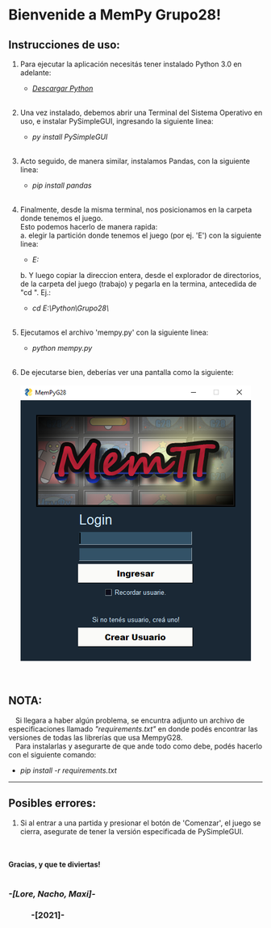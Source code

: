 # Bienvenide a MemPy Grupo28!

## Instrucciones de uso:<br/>
1) Para ejecutar la aplicación necesitás tener instalado Python 3.0 en adelante:<br/>
    + *[Descargar Python](https://www.python.org/downloads/)* <br/><br/>

2) Una vez instalado, debemos abrir una Terminal del Sistema Operativo en uso, e instalar PySimpleGUI, ingresando la siguiente linea:<br/>
    + *py install PySimpleGUI* <br/><br/>

3) Acto seguido, de manera similar, instalamos Pandas, con la siguiente linea:<br/>
    + *pip install pandas* <br/><br/>
	
4) Finalmente, desde la misma terminal, nos posicionamos en la carpeta donde tenemos el juego.<br/>
Esto podemos hacerlo de manera rapida:<br/>
    a. elegir la partición donde tenemos el juego (por ej. 'E') con la siguiente linea:<br/>
    + *E:* <br/>

    b. Y luego copiar la direccion entera, desde el explorador de directorios, de la carpeta del juego (trabajo) y pegarla en la termina, antecedida de "cd ". Ej.:<br/>
    + *cd E:\Python\Grupo28\\* <br/><br/>

5) Ejecutamos el archivo 'mempy.py' con la siguiente linea:<br/>
    + *python mempy.py* <br/><br/>

6) De ejecutarse bien, deberías ver una pantalla como la siguiente:<br/><br/>
![image](img/Presentacion.png)<br/><br/><br/>


## NOTA:<br/>
 &ensp;&ensp;Si llegara a haber algún problema, se encuntra adjunto un archivo de especificaciones llamado *"requirements.txt"* en donde podés encontrar las versiones de todas las librerías que usa MempyG28.<br/>
 &ensp;&ensp;Para instalarlas y asegurarte de que ande todo como debe, podés hacerlo con el siguiente comando:<br/>
+ *pip install -r requirements.txt*<br/>


---

## Posibles errores:<br/>
1) Si al entrar a una partida y presionar el botón de 'Comenzar', el juego se cierra, asegurate de tener la versión especificada de PySimpleGUI.<br/><br/><br/>


**Gracias, y que te diviertas!**<br/><br/>



### *-[Lore, Nacho, Maxi]-*<br/>
### &ensp;&ensp;&ensp;&ensp;&ensp; -[2021]-

